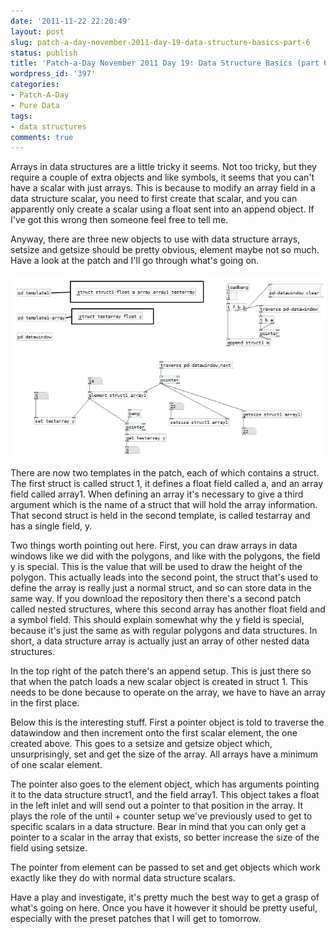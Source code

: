 ```yaml
---
date: '2011-11-22 22:20:49'
layout: post
slug: patch-a-day-november-2011-day-19-data-structure-basics-part-6
status: publish
title: 'Patch-a-Day November 2011 Day 19: Data Structure Basics (part 6)'
wordpress_id: '397'
categories:
- Patch-A-Day
- Pure Data
tags:
- data structures
comments: true
---
```


Arrays in data structures are a little tricky it seems. Not too tricky, but they require a couple of extra objects and like symbols, it seems that you can't have a scalar with just arrays. This is because to modify an array field in a data structure scalar, you need to first create that scalar, and you can apparently only create a scalar using a float sent into an append object. If I've got this wrong then someone feel free to tell me.

Anyway, there are three new objects to use with data structure arrays, setsize and getsize should be pretty obvious, element maybe not so much. Have a look at the patch and I'll go through what's going on.

![Array manipulation in data structures](/a/2011-11-22-patch-a-day-november-2011-day-19-data-structure-basics-part-6/array-data-structure.png)

There are now two templates in the patch, each of which contains a struct. The first struct is called struct 1, it defines a float field called a, and an array field called array1. When defining an array it's necessary to give a third argument which is the name of a struct that will hold the array information. That second struct is held in the second template, is called testarray and has a single field, y.

Two things worth pointing out here. First, you can draw arrays in data windows like we did with the polygons, and like with the polygons, the field y is special. This is the value that will be used to draw the height of the polygon. This actually leads into the second point, the struct that's used to define the array is really just a normal struct, and so can store data in the same way. If you download the repository then there's a second patch called nested structures, where this second array has another float field and a symbol field. This should explain somewhat why the y field is special, because it's just the same as with regular polygons and data structures. In short, a data structure array is actually just an array of other nested data structures.

In the top right of the patch there's an append setup. This is just there so that when the patch loads a new scalar object is created in struct 1. This needs to be done because to operate on the array, we have to have an array in the first place.

Below this is the interesting stuff. First a pointer object is told to traverse the datawindow and then increment onto the first scalar element, the one created above. This goes to a setsize and getsize object which, unsurprisingly, set and get the size of the array. All arrays have a minimum of one scalar element.

The pointer also goes to the element object, which has arguments pointing it to the data structure struct1, and the field array1. This object takes a float in the left inlet and will send out a pointer to that position in the array. It plays the role of the until + counter setup we've previously used to get to specific scalars in a data structure. Bear in mind that you can only get a pointer to a scalar in the array that exists, so better increase the size of the field using setsize.

The pointer from element can be passed to set and get objects which work exactly like they do with normal data structure scalars.

Have a play and investigate, it's pretty much the best way to get a grasp of what's going on here. Once you have it however it should be pretty useful, especially with the preset patches that I will get to tomorrow.
